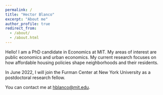 ```yaml
---
permalink: /
title: "Hector Blanco"
excerpt: "About me"
author_profile: true
redirect_from: 
  - /about/
  - /about.html
---
```


Hello! I am a PhD candidate in Economics at MIT. My areas of interest are public economics and urban economics. My current research focuses on how affordable housing policies shape neighborhoods and their residents. 

In June 2022, I will join the Furman Center at New York University as a postdoctoral research fellow.

You can contact me at [hblanco@mit.edu](mailto:hblanco@mit.edu).
